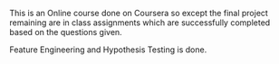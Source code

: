This is an Online course done on Coursera so except the final project remaining are in class assignments which are successfully completed based on the questions given.

Feature Engineering and Hypothesis Testing is done. 

